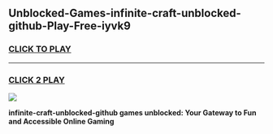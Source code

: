 
## Unblocked-Games-infinite-craft-unblocked-github-Play-Free-iyvk9
<h3>
<a href="https://premium76.site?title=infinite-craft-unblocked-github&ref=21A">CLICK TO PLAY</a></h3>
<hr>

<h3>
<a href="https://premium76.site?title=infinite-craft-unblocked-github&ref=21A">CLICK 2 PLAY</a>
  
</h3>

<a href="https://premium76.site?title=infinite-craft-unblocked-github&ref=21A"><img src="https://clearcache.store/games.png"></a>


**infinite-craft-unblocked-github games unblocked: Your Gateway to Fun and Accessible Online Gaming**
